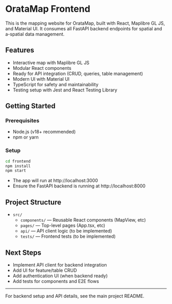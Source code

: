 # OrataMap Frontend

This is the mapping website for OrataMap, built with React, Maplibre GL JS, and Material UI. It consumes all FastAPI backend endpoints for spatial and a-spatial data management.

## Features
- Interactive map with Maplibre GL JS
- Modular React components
- Ready for API integration (CRUD, queries, table management)
- Modern UI with Material UI
- TypeScript for safety and maintainability
- Testing setup with Jest and React Testing Library

## Getting Started

### Prerequisites
- Node.js (v18+ recommended)
- npm or yarn

### Setup
```sh
cd frontend
npm install
npm start
```

- The app will run at http://localhost:3000
- Ensure the FastAPI backend is running at http://localhost:8000

## Project Structure
- `src/`
  - `components/` — Reusable React components (MapView, etc)
  - `pages/` — Top-level pages (App.tsx, etc)
  - `api/` — API client logic (to be implemented)
  - `tests/` — Frontend tests (to be implemented)

## Next Steps
- Implement API client for backend integration
- Add UI for feature/table CRUD
- Add authentication UI (when backend ready)
- Add tests for components and E2E flows

---
For backend setup and API details, see the main project README.
